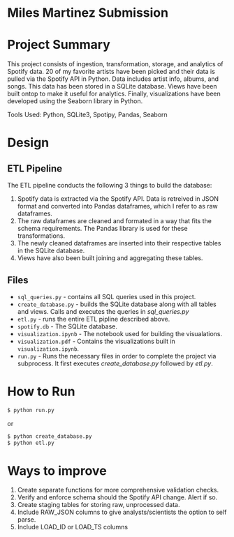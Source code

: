 # **Miles Martinez Submission**

# Project Summary

This project consists of ingestion, transformation, storage, and analytics of Spotify data. 20 of my favorite artists have been picked and their data is pulled via the Spotify API in Python. Data includes artist info, albums, and songs. This data has been stored in a SQLite database. Views have been built ontop to make it useful for analytics. Finally, visualizations have been developed using the Seaborn library in Python.

Tools Used: Python, SQLite3, Spotipy, Pandas, Seaborn

# Design

## ETL Pipeline

The ETL pipeline conducts the following 3 things to build the database:

1. Spotify data is extracted via the Spotify API. Data is retreived in JSON format and converted into Pandas dataframes, which I refer to as raw dataframes.
2. The raw dataframes are cleaned and formated in a way that fits the schema requirements. The Pandas library is used for these transformations.
3. The newly cleaned dataframes are inserted into their respective tables in the SQLite database.
4. Views have also been built joining and aggregating these tables.

## Files

- `sql_queries.py` - contains all SQL queries used in this project.
- `create_database.py` - builds the SQLite database along with all tables and views. Calls and executes the queries in _sql_queries.py_
- `etl.py` - runs the entire ETL pipline described above.
- `spotify.db` - The SQLite database.
- `visualization.ipynb` - The notebook used for building the visualations.
- `visualization.pdf` - Contains the visualizations built in `visualization.ipynb`.
- `run.py` - Runs the necessary files in order to complete the project via subprocess. It first executes _create_database.py_ followed by _etl.py_.

# How to Run

```sh
$ python run.py
```

or

```sh
$ python create_database.py
$ python etl.py
```

# Ways to improve

1. Create separate functions for more comprehensive validation checks.
2. Verify and enforce schema should the Spotify API change. Alert if so.
3. Create staging tables for storing raw, unprocessed data.
4. Include RAW_JSON columns to give analysts/scientists the option to self parse.
5. Include LOAD_ID or LOAD_TS columns
